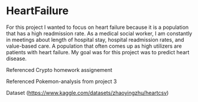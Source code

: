 # HeartFailure

For this project I wanted to focus on heart failure because it is a population that has a high readmission rate. As a medical social worker, I am constantly in meetings about length of hospital stay, hospital readmission rates, and value-based care. A population that often comes up as high utilizers are patients with heart failure. My goal was for this project was to predict heart disease. 

Referenced Crypto homework assignement 

Referenced Pokemon-analysis from project 3 

Dataset (https://www.kaggle.com/datasets/zhaoyingzhu/heartcsv)